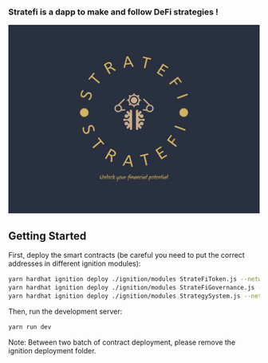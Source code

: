 ### Stratefi is a dapp to make and follow DeFi strategies !

![Logo](https://github.com/Tony-S201/Stratefi/blob/main/frontend/public/assets/right-image.jpg?raw=true)

## Getting Started

First, deploy the smart contracts (be careful you need to put the correct addresses in different ignition modules):
```bash
yarn hardhat ignition deploy ./ignition/modules StrateFiToken.js --network localhost
yarn hardhat ignition deploy ./ignition/modules StrateFiGovernance.js --network localhost
yarn hardhat ignition deploy ./ignition/modules StrategySystem.js --network localhost
```

Then, run the development server:
```bash
yarn run dev
```

Note: Between two batch of contract deployment, please remove the ignition deployment folder.